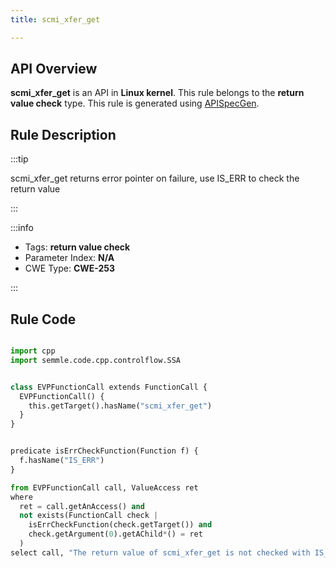 ```yaml
---
title: scmi_xfer_get

---
```



## API Overview
**scmi_xfer_get** is an API in **Linux kernel**. This rule belongs to the **return value check** type. This rule is generated using [APISpecGen](../../tools/APISpecGen).
## Rule Description

:::tip

scmi_xfer_get returns error pointer on failure, use IS_ERR to check the return value

:::

:::info

- Tags: **return value check**
- Parameter Index: **N/A**
- CWE Type: **CWE-253**

:::

## Rule Code
```python

import cpp
import semmle.code.cpp.controlflow.SSA


class EVPFunctionCall extends FunctionCall {
  EVPFunctionCall() {
    this.getTarget().hasName("scmi_xfer_get")
  }
}


predicate isErrCheckFunction(Function f) {
  f.hasName("IS_ERR") 
}

from EVPFunctionCall call, ValueAccess ret
where
  ret = call.getAnAccess() and
  not exists(FunctionCall check |
    isErrCheckFunction(check.getTarget()) and
    check.getArgument(0).getAChild*() = ret
  )
select call, "The return value of scmi_xfer_get is not checked with IS_ERR."
    
```